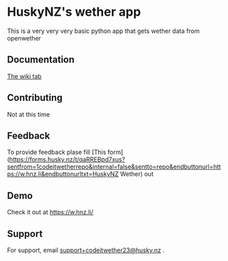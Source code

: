 
# HuskyNZ's wether app

This is a very very very basic python app that gets wether data from openwether




## Documentation

[The wiki tab](https://github.com/1codeit/wether/wiki)



## Contributing

Not at this time



## Feedback
To provide feedback plase fill [This form](https://forms.husky.nz/t/qaRREBpd7xus?sentfrom=1codeitwetherrepo&internal=false&sentto=repo&endbuttonurl=https://w.hnz.li&endbuttonurltxt=HuskyNZ Wether) out

## Demo

Check it out at https://w.hnz.li/


## Support

For support, email support+codeitwether23@husky.nz .

